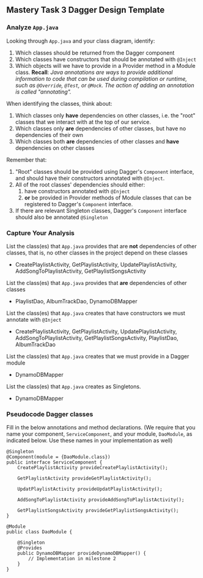  ## Mastery Task 3 Dagger Design Template

### Analyze `App.java`

Looking through `App.java` and your class diagram, identify:

1. Which classes should be returned from the Dagger component
1. Which classes have constructors that should be annotated with `@Inject`
1. Which objects will we have to provide in a Provider method in a Module class.
   **Recall**: *Java annotations are ways to provide additional information
   to code that can be used during compilation or runtime, such as `@Override`,
   `@Test`, or `@Mock`. The action of adding an annotation is called "annotating".*

When identifying the classes, think about:
1. Which classes only **have** dependencies on other classes, i.e. the
   "root" classes that we interact with at the top of our service.
1. Which classes only **are** dependencies of other classes, but have
   no dependencies of their own
1. Which classes both **are** dependencies of other classes and **have**
   dependencies on other classes

Remember that:
1. "Root" classes should be provided using Dagger's `Component` interface,
   and should have their constructors annotated with `@Inject`.
1. All of the root classes' dependencies should either:
   1. have constructors annotated with `@Inject`
   1. **or** be provided in Provider methods of Module classes that can
      be registered to Dagger's `Component` interface.
1. If there are relevant Singleton classes, Dagger's `Component` interface
   should also be annotated `@Singleton`

### Capture Your Analysis

List the class(es) that `App.java` provides that are **not** dependencies of other classes, that is, no other classes
 in the project depend on these classes

* CreatePlaylistActivity, GetPlaylistActivity, UpdatePlaylistActivity, AddSongToPlaylistActivity, GetPlaylistSongsActivity 

List the class(es) that `App.java` provides that **are** dependencies of other classes

* PlaylistDao, AlbumTrackDao, DynamoDBMapper

List the class(es) that `App.java` creates that have constructors we must annotate with `@Inject`

* CreatePlaylistActivity, GetPlaylistActivity, UpdatePlaylistActivity, AddSongToPlaylistActivity, GetPlaylistSongsActivity, PlaylistDao, AlbumTrackDao

List the class(es) that `App.java` creates that we must provide in a Dagger module

* DynamoDBMapper

List the class(es) that `App.java` creates as Singletons.

* DynamoDBMapper

### Pseudocode Dagger classes

Fill in the below annotations and method declarations.
(We require that you name your component, `ServiceComponent`, and
your module, `DaoModule`, as indicated below. Use these names in
your implementation as well)

```
@Singleton
@Component(module = {DaoModule.class})
public interface ServiceComponent {
    CreatePlaylistActivity provideCreatePlaylistActivity();

    GetPlaylistActivity provideGetPlaylistActivity();

    UpdatPlaylistActivity provideUpdatPlaylistActivity();

    AddSongToPlaylistActivity provideAddSongToPlaylistActivity();

    GetPlaylistSongsActivity provideGetPlaylistSongsActivity();
}
```

```
@Module
public class DaoModule {

    @Singleton
    @Provides
    public DynamoDBMapper provideDynamoDBMapper() {
        // Implementation in milestone 2
    }
}
```
